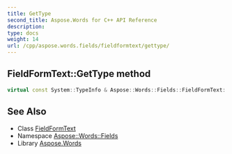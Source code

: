 ```yaml
---
title: GetType
second_title: Aspose.Words for C++ API Reference
description: 
type: docs
weight: 14
url: /cpp/aspose.words.fields/fieldformtext/gettype/
---
```

## FieldFormText::GetType method




```cpp
virtual const System::TypeInfo & Aspose::Words::Fields::FieldFormText::GetType() const override
```

## See Also

* Class [FieldFormText](../)
* Namespace [Aspose::Words::Fields](../../)
* Library [Aspose.Words](../../../)
